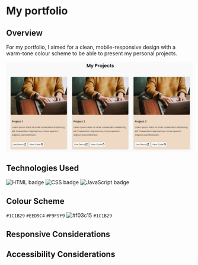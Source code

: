 # My portfolio

## Overview

For my portfolio, I aimed for a clean, mobile-responsive design with a warm-tone colour scheme to be able to present my personal projects.

![Image of portfolio projects template](portfolio-projects.png)

## Technologies Used

![HTML badge](https://img.shields.io/badge/HTML5-E34F26?style=for-the-badge&logo=html5&logoColor=white)
![CSS badge](https://img.shields.io/badge/CSS3-1572B6?style=for-the-badge&logo=css3&logoColor=white)
![JavaScript badge](https://img.shields.io/badge/JavaScript-F7DF1E?style=for-the-badge&logo=javascript&logoColor=black)

## Colour Scheme

`#1C1B29`
`#EED9C4`
`#F9F9F9`
![#f03c15](https://placehold.co/15x15/f03c15/1C1B29.png) `#1C1B29`

## Responsive Considerations

## Accessibility Considerations






